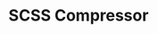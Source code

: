 ---
title: SCSS Compressor
description: A simple NodeJS script that processes scss files, autoprefixes, and minifies.
github-link: https://github.com/DanTheMan827/scss-compressor
type: project-link
---